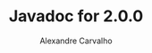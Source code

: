 ---
title: Javadoc for 2.0.0
author: Alexandre Carvalho
menu_title: 2.0.0
category: javadoc_docs
layout: iframe
iframe_url: /docs/2.0.0/javadoc/overview-summary.html
order: 5
---